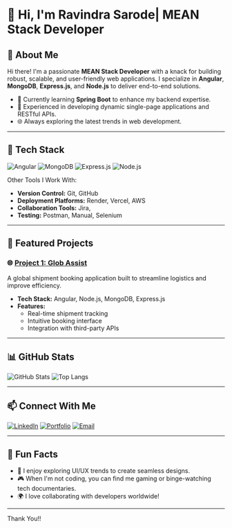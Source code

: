 # 👋 Hi, I'm Ravindra Sarode| MEAN Stack Developer

## 🌟 About Me

Hi there! I'm a passionate **MEAN Stack Developer** with a knack for building robust, scalable, and user-friendly web applications. I specialize in **Angular**, **MongoDB**, **Express.js**, and **Node.js** to deliver end-to-end solutions.

- 🌱 Currently learning **Spring Boot** to enhance my backend expertise.
- 🚀 Experienced in developing dynamic single-page applications and RESTful APIs.
- 🌐 Always exploring the latest trends in web development.

---

## 🚀 Tech Stack

![Angular](https://img.shields.io/badge/Angular-DD0031?style=for-the-badge&logo=angular&logoColor=white)
![MongoDB](https://img.shields.io/badge/MongoDB-47A248?style=for-the-badge&logo=mongodb&logoColor=white)
![Express.js](https://img.shields.io/badge/Express.js-000000?style=for-the-badge&logo=express&logoColor=white)
![Node.js](https://img.shields.io/badge/Node.js-339933?style=for-the-badge&logo=node.js&logoColor=white)

Other Tools I Work With:
- **Version Control:** Git, GitHub
- **Deployment Platforms:** Render, Vercel, AWS
- **Collaboration Tools:** Jira,
- **Testing:** Postman, Manual, Selenium

---

## 📂 Featured Projects

### 🌐 [Project 1: Glob Assist](https://github.com/your-glob-assist-repo)
A global shipment booking application built to streamline logistics and improve efficiency.

- **Tech Stack:** Angular, Node.js, MongoDB, Express.js
- **Features:**
  - Real-time shipment tracking
  - Intuitive booking interface
  - Integration with third-party APIs

---

## 📊 GitHub Stats

![GitHub Stats](https://github-readme-stats.vercel.app/api?username=Ravindra-Sarode&show_icons=true&theme=radical)
![Top Langs](https://github-readme-stats.vercel.app/api/top-langs/?username=Ravindra-Sarode&layout=compact&theme=radical)

---

## 📫 Connect With Me

[![LinkedIn](https://img.shields.io/badge/LinkedIn-0A66C2?style=for-the-badge&logo=linkedin&logoColor=white)](www.linkedin.com/in/ravindra-sarode-92923617b)
[![Portfolio](https://img.shields.io/badge/Portfolio-000000?style=for-the-badge&logo=react&logoColor=white)](https://yourportfolio.com)
[![Email](https://img.shields.io/badge/Email-D14836?style=for-the-badge&logo=gmail&logoColor=white)](mailto:saroderavindra95@gmail.com)

---

## 🌟 Fun Facts
- 🎨 I enjoy exploring UI/UX trends to create seamless designs.
- 🎮 When I'm not coding, you can find me gaming or binge-watching tech documentaries.
- 🌍 I love collaborating with developers worldwide!

---
Thank You!!
